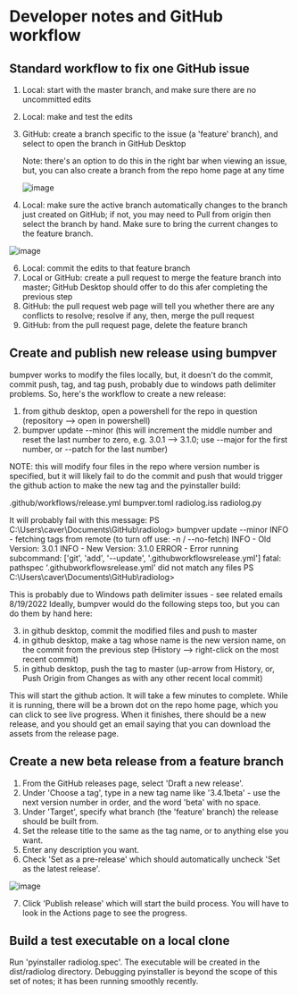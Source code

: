 # Developer notes and GitHub workflow

## Standard workflow to fix one GitHub issue

1. Local: start with the master branch, and make sure there are no uncommitted edits
2. Local: make and test the edits
3. GitHub: create a branch specific to the issue (a 'feature' branch), and select to open the branch in GitHub Desktop
   
   Note: there's an option to do this in the right bar when viewing an issue, but, you can also create a branch from the repo home page at any time
   
   ![image](https://user-images.githubusercontent.com/18752102/207062951-865acd22-64df-40f6-8e6a-3ea3a699e4b1.png)

4. Local: make sure the active branch automatically changes to the branch just created on GitHub; if not, you may need to Pull from origin then select the branch by hand.  Make sure to bring the current changes to the feature branch.

![image](https://user-images.githubusercontent.com/18752102/207063441-fc24652c-932e-46a8-8257-cbcb8a175fca.png)


6. Local: commit the edits to that feature branch
7. Local or GitHub: create a pull request to merge the feature branch into master; GitHub Desktop should offer to do this afer completing the previous step
8. GitHub: the pull request web page will tell you whether there are any conflicts to resolve; resolve if any, then, merge the pull request
9. GitHub: from the pull request page, delete the feature branch

## Create and publish new release using bumpver
bumpver works to modify the files locally, but, it doesn't do the commit, commit push, tag, and tag push, probably due to windows path delimiter problems.  So, here's the workflow to create a new release:

1. from github desktop, open a powershell for the repo in question (repository --> open in powershell)
2. bumpver update --minor    (this will increment the middle number and reset the last number to zero, e.g. 3.0.1 --> 3.1.0; use --major for the first number, or --patch for the last number)

NOTE: this will modify four files in the repo where version number is specified, but it will likely fail to do the commit and push that would trigger the github action to make the new tag and the pyinstaller build:

.github/workflows/release.yml
bumpver.toml
radiolog.iss
radiolog.py

It will probably fail with this message:
PS C:\Users\caver\Documents\GitHub\radiolog> bumpver update --minor
INFO    - fetching tags from remote (to turn off use: -n / --no-fetch)
INFO    - Old Version: 3.0.1
INFO    - New Version: 3.1.0
ERROR   - Error running subcommand: ['git', 'add', '--update', '.githubworkflowsrelease.yml']
fatal: pathspec '.githubworkflowsrelease.yml' did not match any files
PS C:\Users\caver\Documents\GitHub\radiolog>

This is probably due to Windows path delimiter issues - see related emails 8/19/2022
Ideally, bumpver would do the following steps too, but you can do them by hand here:

3. in github desktop, commit the modified files and push to master
4. in github desktop, make a tag whose name is the new version name, on the commit from the previous step (History --> right-click on the most recent commit)
5. in github desktop, push the tag to master (up-arrow from History, or, Push Origin from Changes as with any other recent local commit)

This will start the github action.  It will take a few minutes to complete.  While it is running, there will be a brown dot on the repo home page, which you can click to see live progress.  When it finishes, there should be a new release, and you should get an email saying that you can download the assets from the release page.

## Create a new beta release from a feature branch
1. From the GitHub releases page, select 'Draft a new release'.
2. Under 'Choose a tag', type in a new tag name like '3.4.1beta' - use the next version number in order, and the word 'beta' with no space.
3. Under 'Target', specify what branch (the 'feature' branch) the release should be built from.
4. Set the release title to the same as the tag name, or to anything else you want.
5. Enter any description you want.
6. Check 'Set as a pre-release' which should automatically uncheck 'Set as the latest release'.

![image](https://user-images.githubusercontent.com/18752102/207063846-b0fb915c-b4b5-4871-af8b-b760563ac9ee.png)

7. Click 'Publish release' which will start the build process.  You will have to look in the Actions page to see the progress.

## Build a test executable on a local clone
Run 'pyinstaller radiolog.spec'.  The executable will be created in the dist/radiolog directory.  Debugging pyinstaller is beyond the scope of this set of notes; it has been running smoothly recently.
